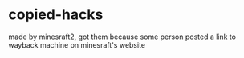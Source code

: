 # copied-hacks
made by minesraft2, got them because some person posted a link to wayback machine on minesraft's website
